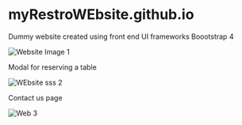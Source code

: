 # myRestroWEbsite.github.io
Dummy website created using front end UI frameworks Boootstrap 4

![Website Image 1](https://github.com/poojarathore30/myRestroWEbsite.github.io/blob/master/screencapture-file-E-technologies-web-D-REstaurantWEbsite-RestaurantWebsite-index-html-2020-05-14-23_46_07.png)


Modal for reserving a table

![WEbsite sss 2](https://github.com/poojarathore30/myRestroWEbsite.github.io/blob/master/screencapture-file-E-technologies-web-D-REstaurantWEbsite-RestaurantWebsite-index-html-2020-05-15-00_11_40.png)

Contact us page


![Web 3](https://github.com/poojarathore30/myRestroWEbsite.github.io/blob/master/screencapture-file-E-technologies-web-D-REstaurantWEbsite-RestaurantWebsite-contactus-html-2020-05-14-23_46_34.png)
